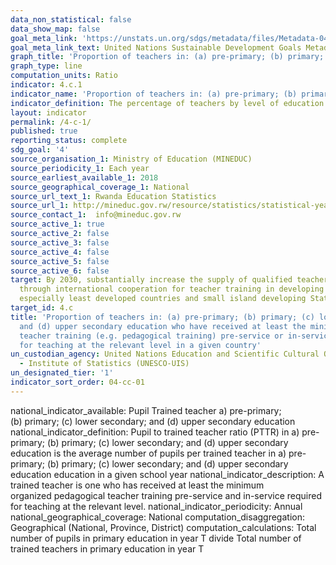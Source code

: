 ```yaml
---
data_non_statistical: false
data_show_map: false
goal_meta_link: 'https://unstats.un.org/sdgs/metadata/files/Metadata-04-0C-01.pdf '
goal_meta_link_text: United Nations Sustainable Development Goals Metadata (PDF 218 KB)
graph_title: 'Proportion of teachers in: (a) pre-primary; (b) primary; (c) lower secondary; and (d) upper secondary education who have received at least the minimum organized teacher training'
graph_type: line
computation_units: Ratio
indicator: 4.c.1
indicator_name: 'Proportion of teachers in: (a) pre-primary; (b) primary; (c) lower secondary; and (d) upper secondary education who have received at least the minimum organized teacher training (e.g. pedagogical training) pre-service or in-service required for teaching at the relevant level in a given country'
indicator_definition: The percentage of teachers by level of education taught (pre-primary, primary, lower secondary and upper secondary education) who have received at least the minimum organized pedagogical teacher training pre-service and in-service required for teaching at the relevant level in a given country
layout: indicator
permalink: /4-c-1/
published: true
reporting_status: complete
sdg_goal: '4'
source_organisation_1: Ministry of Education (MINEDUC)
source_periodicity_1: Each year
source_earliest_available_1: 2018
source_geographical_coverage_1: National 
source_url_text_1: Rwanda Education Statistics
source_url_1: http://mineduc.gov.rw/resource/statistics/statistical-year-books/
source_contact_1:  info@mineduc.gov.rw
source_active_1: true
source_active_2: false
source_active_3: false
source_active_4: false
source_active_5: false
source_active_6: false
target: By 2030, substantially increase the supply of qualified teachers, including
  through international cooperation for teacher training in developing countries,
  especially least developed countries and small island developing States
target_id: 4.c
title: 'Proportion of teachers in: (a) pre-primary; (b) primary; (c) lower secondary;
  and (d) upper secondary education who have received at least the minimum organized
  teacher training (e.g. pedagogical training) pre-service or in-service required
  for teaching at the relevant level in a given country'
un_custodian_agency: United Nations Education and Scientific Cultural Organisation
  - Institute of Statistics (UNESCO-UIS)
un_designated_tier: '1'
indicator_sort_order: 04-cc-01
---
```

national_indicator_available: Pupil Trained teacher a) pre-primary; (b) primary; (c) lower secondary; and (d) upper secondary education
national_indicator_definition: Pupil to trained teacher ratio (PTTR) in a) pre-primary; (b) primary; (c) lower secondary; and (d) upper secondary education is the average number of pupils per trained teacher in a) pre-primary; (b) primary; (c) lower secondary; and (d) upper secondary education education in a given school year
national_indicator_description: A trained teacher is one who has received at least the minimum organized pedagogical teacher training pre-service and in-service required for teaching at the relevant level.
national_indicator_periodicity: Annual 
national_geographical_coverage: National 
computation_disaggregation: Geographical (National, Province, District)
computation_calculations: Total number of pupils in primary education in year T divide Total number of trained teachers in primary education in year T

